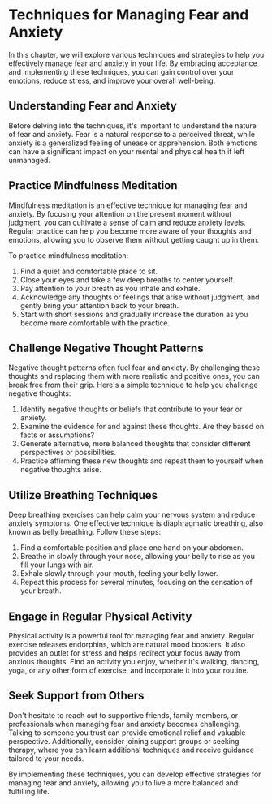 Techniques for Managing Fear and Anxiety
=================================================

In this chapter, we will explore various techniques and strategies to help you effectively manage fear and anxiety in your life. By embracing acceptance and implementing these techniques, you can gain control over your emotions, reduce stress, and improve your overall well-being.

Understanding Fear and Anxiety
------------------------------

Before delving into the techniques, it's important to understand the nature of fear and anxiety. Fear is a natural response to a perceived threat, while anxiety is a generalized feeling of unease or apprehension. Both emotions can have a significant impact on your mental and physical health if left unmanaged.

Practice Mindfulness Meditation
-------------------------------

Mindfulness meditation is an effective technique for managing fear and anxiety. By focusing your attention on the present moment without judgment, you can cultivate a sense of calm and reduce anxiety levels. Regular practice can help you become more aware of your thoughts and emotions, allowing you to observe them without getting caught up in them.

To practice mindfulness meditation:

1. Find a quiet and comfortable place to sit.
2. Close your eyes and take a few deep breaths to center yourself.
3. Pay attention to your breath as you inhale and exhale.
4. Acknowledge any thoughts or feelings that arise without judgment, and gently bring your attention back to your breath.
5. Start with short sessions and gradually increase the duration as you become more comfortable with the practice.

Challenge Negative Thought Patterns
-----------------------------------

Negative thought patterns often fuel fear and anxiety. By challenging these thoughts and replacing them with more realistic and positive ones, you can break free from their grip. Here's a simple technique to help you challenge negative thoughts:

1. Identify negative thoughts or beliefs that contribute to your fear or anxiety.
2. Examine the evidence for and against these thoughts. Are they based on facts or assumptions?
3. Generate alternative, more balanced thoughts that consider different perspectives or possibilities.
4. Practice affirming these new thoughts and repeat them to yourself when negative thoughts arise.

Utilize Breathing Techniques
----------------------------

Deep breathing exercises can help calm your nervous system and reduce anxiety symptoms. One effective technique is diaphragmatic breathing, also known as belly breathing. Follow these steps:

1. Find a comfortable position and place one hand on your abdomen.
2. Breathe in slowly through your nose, allowing your belly to rise as you fill your lungs with air.
3. Exhale slowly through your mouth, feeling your belly lower.
4. Repeat this process for several minutes, focusing on the sensation of your breath.

Engage in Regular Physical Activity
-----------------------------------

Physical activity is a powerful tool for managing fear and anxiety. Regular exercise releases endorphins, which are natural mood boosters. It also provides an outlet for stress and helps redirect your focus away from anxious thoughts. Find an activity you enjoy, whether it's walking, dancing, yoga, or any other form of exercise, and incorporate it into your routine.

Seek Support from Others
------------------------

Don't hesitate to reach out to supportive friends, family members, or professionals when managing fear and anxiety becomes challenging. Talking to someone you trust can provide emotional relief and valuable perspective. Additionally, consider joining support groups or seeking therapy, where you can learn additional techniques and receive guidance tailored to your needs.

By implementing these techniques, you can develop effective strategies for managing fear and anxiety, allowing you to live a more balanced and fulfilling life.
